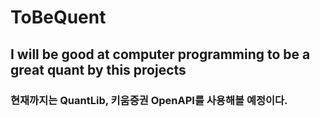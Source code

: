 # ToBeQuent
## I will be good at computer programming to be a great quant by this projects
### 현재까지는 QuantLib, 키움증권 OpenAPI를 사용해볼 예정이다.
